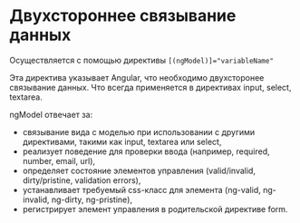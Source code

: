 # Двухстороннее связывание данных

Осуществляется с помощью директивы `[(ngModel)]="variableName"`

Эта директива указывает Angular, что необходимо двухсторонее связывание данных. 
Что всегда применяется в директивах input, select, textarea.

ngModel отвечает за:

- связывание вида с моделью при использовании с другими директивами, такими как input, textarea или select,
- реализует поведение для проверки ввода (например, required, number, email, url),
- определяет состояние элементов управления (valid/invalid, dirty/pristine, validation errors),
- устанавливает требуемый css-класс для элемента (ng-valid, ng-invalid, ng-dirty, ng-pristine),
- регистрирует элемент управления в родительской директиве form.
